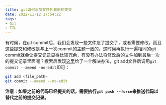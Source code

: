 ```yaml
---
title: git如何添加文件到最新的提交
date: 2022-11-12 17:54:22
tags:
- Git
- TIL
---
```


有时候，在git commit后，我们会发现一些文件忘了提交了，或者需要修改，而且这些提交和修改是与上一次commit的主题一致的，这时候再执行一遍相同的git commit就会让提交记录显得比较冗余，有没有办法将修改后的文件加到最后一次的提交记录里面呢？搜索后发现[这里](https://stackoverflow.com/a/40503483)给了一个解决办法，git add文件后调用`git commit --amend -no-edit`即可：
```bash
git add <file_path>
git commit --amend --no-edit
```
**注意：如果之前的代码已经提交的话，需要执行`git push --force`来推送代码以替代之前的提交记录。**
